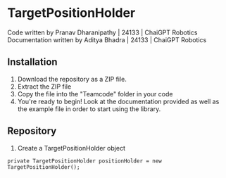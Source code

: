 # TargetPositionHolder
Code written by Pranav Dharanipathy | 24133 | ChaiGPT Robotics
Documentation written by Aditya Bhadra | 24133 | ChaiGPT Robotics

## Installation

1. Download the repository as a ZIP file.
2. Extract the ZIP file
3. Copy the file into the "Teamcode" folder in your code
4. You're ready to begin! Look at the documentation provided as well as the example file in order to start using the library.

## Repository

1. Create a TargetPositionHolder object
```
private TargetPositionHolder positionHolder = new TargetPositionHolder();
```


